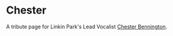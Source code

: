 # Chester
A tribute page for Linkin Park's Lead Vocalist [Chester Bennington](https://en.wikipedia.org/wiki/Chester_Bennington).
